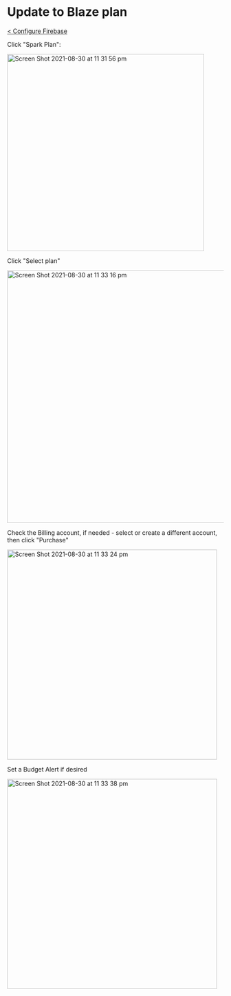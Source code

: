 # Update to Blaze plan

[< Configure Firebase]

Click "Spark Plan":

<img width="458" alt="Screen Shot 2021-08-30 at 11 31 56 pm" src="https://user-images.githubusercontent.com/1059276/131348251-1ab5d9f5-75d9-44e0-9497-c3adba1d8008.png">

Click "Select plan"

<img width="587" alt="Screen Shot 2021-08-30 at 11 33 16 pm" src="https://user-images.githubusercontent.com/1059276/131348321-51ca96f0-2023-42b2-bced-7a83dc0a57e2.png">

Check the Billing account, if needed - select or create a different account, then click "Purchase"

<img width="488" alt="Screen Shot 2021-08-30 at 11 33 24 pm" src="https://user-images.githubusercontent.com/1059276/131348515-ddb3b833-1aab-49fc-88a1-31e7c08fd816.png">

Set a Budget Alert if desired

<img width="488" alt="Screen Shot 2021-08-30 at 11 33 38 pm" src="https://user-images.githubusercontent.com/1059276/131348683-3e4a6f9f-9c33-4c70-97b9-1e66633e8a74.png">

[< Configure Firebase]: ./setup-firebase-project.md
